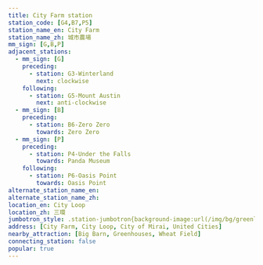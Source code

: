 ```yaml
---
title: City Farm station
station_code: [G4,B7,P5]
station_name_en: City Farm
station_name_zh: 城市農場
mm_sign: [G,B,P]
adjacent_stations:
  - mm_sign: [G]
    preceding:
      - station: G3-Winterland
        next: clockwise
    following:
      - station: G5-Mount Austin
        next: anti-clockwise
  - mm_sign: [B]
    preceding:
      - station: B6-Zero Zero
        towards: Zero Zero
  - mm_sign: [P]
    preceding:
      - station: P4-Under the Falls
        towards: Panda Museum
    following:
      - station: P6-Oasis Point
        towards: Oasis Point
alternate_station_name_en: 
alternate_station_name_zh: 
location_en: City Loop
location_zh: 三環
jumbotron_style: .station-jumbotron{background-image:url(/img/bg/greenline.png),url(/img/bg/blueline.png),url(/img/bg/pandaexpress.png);background-repeat:no-repeat;background-size:100% 10px,50% 10px,100% 10px;background-position:0 100px,left 130px,0 160px}
address: [City Farm, City Loop, City of Mirai, United Cities]
nearby_attraction: [Big Barn, Greenhouses, Wheat Field]
connecting_station: false
popular: true
---
```


